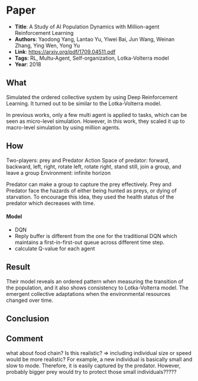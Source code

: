 # Paper

- **Title**: A Study of AI Population Dynamics with Million-agent Reinforcement Learning
- **Authors**: Yaodong Yang, Lantao Yu, Yiwei Bai, Jun Wang, Weinan Zhang, Ying Wen, Yong Yu
- **Link**: https://arxiv.org/pdf/1709.04511.pdf
- **Tags**: RL, Multu-Agent, Self-organization, Lotka-Volterra model
- **Year**: 2018

## What

Simulated the ordered collective system by using Deep Reinforcement Learning. It turned out to be similar to the Lotka-Volterra model.

In previous works, only a few multi agent is applied to tasks, which can be seen as micro-level simulation. However, in this work, they scaled it up to macro-level simulation by using million agents.

## How

Two-players: prey and Predator
Action Space of predator: forward, backward, left, right, rotate left, rotate right, stand still, join a group, and leave a group
Environment: infinite horizon

Predator can make a group to capture the prey effectively. 
Prey and Predator face the hazards of either being hunted as preys, or dying of starvation. To encourage this idea, they used the health status of the predator which decreases with time.

#### Model
- DQN
- Reply buffer is different from the one for the traditional DQN which maintains a first-in-first-out queue across different time step.
- calculate Q-value for each agent


## Result

Their model reveals an ordered pattern when measuring the transition of the population, and it also shows consistency to Lotka-Volterra model.
The emergent collective adaptations when the environmental resources changed over time.

## Conclusion

## Comment

what about food chain?
Is this realistic? => including individual size or speed would be more realistic? 
For example, a new individual is basically small and slow to mode. Therefore, it is easily captured by the predator. However, probably bigger prey would try to protect those small individuals?????



